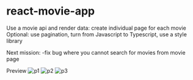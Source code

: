 # react-movie-app

Use a movie api and render data: create individual page for each movie
Optional: use pagination, turn from Javascript to Typescript, use a style library

Next mission:
-fix bug where you cannot search for movies from movie page

Preview
![p1](https://user-images.githubusercontent.com/69626975/222543100-f77204ef-2a76-4207-9a3b-5d68d037a639.PNG)
![p2](https://user-images.githubusercontent.com/69626975/222543441-0d0091b1-22c0-4be3-92fa-3f66782b516a.PNG)
![p3](https://user-images.githubusercontent.com/69626975/222543636-6d152c5c-5fe3-4fc0-a2e7-a40439a4de16.PNG)
